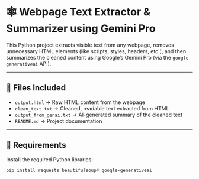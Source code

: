 # 🕸️ Webpage Text Extractor & Summarizer using Gemini Pro

This Python project extracts visible text from any webpage, removes unnecessary HTML elements (like scripts, styles, headers, etc.), and then summarizes the cleaned content using Google’s Gemini Pro (via the `google-generativeai` API).

---

## 📂 Files Included

- `output.html` → Raw HTML content from the webpage  
- `clean_text.txt` → Cleaned, readable text extracted from HTML  
- `output_from_genai.txt` → AI-generated summary of the cleaned text  
- `README.md` → Project documentation

---

## 🧰 Requirements

Install the required Python libraries:

```bash
pip install requests beautifulsoup4 google-generativeai
